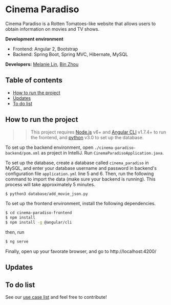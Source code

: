 # Cinema Paradiso

Cinema Paradiso is a Rotten Tomatoes-like website that allows users to obtain information on movies and TV shows. 

**Development environment**
  - Frontend: Angular 2, Bootstrap
  - Backend: Spring Boot, Spring MVC, Hibernate, MySQL
  
**Developers:** [Melanie Lin](https://github.com/captain-melanie), [Bin Zhou](https://github.com/bizzhou)

## Table of contents
* [How to run the project](#how-to-run-the-project)
* [Updates](#updates)
* [To do list](#to-do-list)

## How to run the project <a id="how-to-run-the-project"></a>
>>This project requires [Node.js](https://nodejs.org/) v6+ and [Angular CLI](https://cli.angular.io) v1.7.4+ to run the frontend, and [python](https://www.python.org/download/releases/3.0/) v3.0 to set up the database.

To set up the backend environment, open ``./cinema-paradiso-backend/pom.xml`` as project in IntelliJ. Run ``CinemaParadisoApplication.java``.

To set up the database, create a database called ``cinema_paradiso`` in MySQL, and enter your database username and password in backend's configuration file ``application.yml`` line 5 and 6. Then, run the following command to import the data (make sure your backend is running). This process will take approximately 5 minutes. 
```sh
$ python3 database/add_movie_json.py
```

To set up the frontend environment, install the following dependencies.

```sh
$ cd cinema-paradiso-frontend
$ npm install
$ npm install -g @angular/cli
```
then, run
```sh
$ ng serve
```

Finally, open up your favorate browser, and go to http://localhost:4200/

## Updates <a id="updates"></a>

## To do list <a id="to-do-list"></a>
See our [use case list](https://github.com/captain-melanie/rottentomatoes/blob/master/use-case-list.md) and feel free to contribute! 


